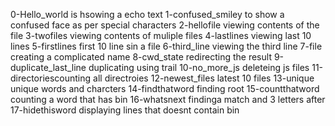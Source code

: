 0-Hello_world is hsowing a echo text
1-confused_smiley to show a confused face as per special characters
2-hellofile viewing contents of the file
3-twofiles viewing contents of muliple files
4-lastlines viewing last 10 lines
5-firstlines first 10 line sin a file
6-third_line viewing the third line
7-file creating a complicated name
8-cwd_state redirecting the result
9-duplicate_last_line duplicating using trail 
10-no_more_js deleteing js files
11-directoriescounting all directroies
12-newest_files latest 10 files
13-unique unique words and charcters
14-findthatword finding root
15-countthatword counting a word that has bin
16-whatsnext findinga match and 3 letters after
17-hidethisword displaying lines that doesnt contain bin 
